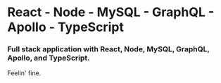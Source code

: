 # React - Node - MySQL - GraphQL - Apollo - TypeScript

### Full stack application with React, Node, MySQL, GraphQL, Apollo, and TypeScript.

Feelin' fine.
